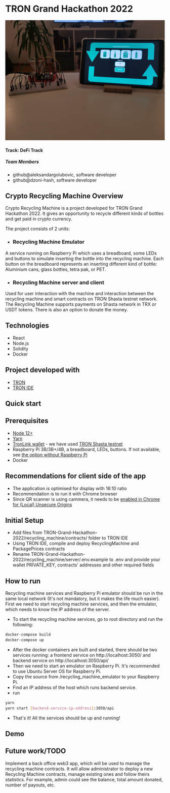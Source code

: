 # TRON Grand Hackathon 2022

<div align="center">
    <img src = "IMG_20211127_182429.jpg" width = "800px"/>
</div>

#### Track: DeFi Track

##### Team Members
- github@aleksandargolubovic, software developer
- github@dzoni-hash, software developer

## Crypto Recycling Machine Overview
Crypto Recycling Machine is a project developed for TRON Grand Hackathon 2022. It gives an opportunity to recycle different kinds of bottles and get paid in crypto currency.

The project consists of 2 units:
* ### Recycling Machine Emulator

A service running on Raspberry Pi which uses a breadboard, some LEDs and buttons to simulate inserting the bottle into the recycling machine. Each button on the breadboard represents an inserting different kind of bottle: Aluminium cans, glass bottles, tetra pak, or PET.

* ### Recycling Machine server and client

Used for user interaction with the machine and interaction between the recycling machine and smart contracts on TRON Shasta testnet network. The Recycling Machine supports payments on Shasta network in TRX or USDT tokens. There is also an option to donate the money.

## Technologies
* React
* Node.js
* Solidity
* Docker

## Project developed with
* [TRON](https://developers.tron.network/)
* [TRON IDE](https://www.tronide.io/)


## Quick start

## Prerequisites
* [Node 12+](https://nodejs.org/en/download/)
* [Yarn](https://classic.yarnpkg.com/en/docs/install/)
* [TronLink wallet](https://www.tronlink.org/) - we have used [TRON Shasta testnet](https://shasta.tronscan.org/#/)
* Raspberry Pi 3B/3B+/4B, a breadboard, LEDs, buttons. If not available, see [the option without Raspberry Pi](https://github.com/dzoni-hash/TRON-Grand-Hackathon-2022/tree/main/recycling_machine_emulator#option-without-a-raspberry-pi)
* Docker

## Recommendations for client side of the app

- The application is optimised for display with 16:10 ratio
- Recommendation is to run it with Chrome browser
- Since QR scanner is using cammera, it needs to be [enabled in Chrome for (Local) Unsecure Origins](https://medium.com/@Carmichaelize/enabling-the-microphone-camera-in-chrome-for-local-unsecure-origins-9c90c3149339)

## Initial Setup

- Add files from TRON-Grand-Hackathon-2022/recycling_machine/contracts/ folder to TRON IDE
- Using TRON IDE, compile and deploy RecyclingMachine and PackagePrices contracts
- Rename TRON-Grand-Hackathon-2022/recycling_machine/server/.env.example to .env and provide your wallet PRIVATE_KEY, contracts' addresses and other required fields


## How to run

Recycling machine services and Raspberry Pi emulator should be run in the same local network (It's not mandatory, but it makes the life much easier).
First we need to start recycling machine services, and then the emulator, which needs to know the IP address of the server.

- To start the recycling machine services, go to root directory and run the following:
```bash
docker-compose build
docker-compose up
```
- After the docker containers are built and started, there should be two services running: a frontend service on http://localhost:3050/ and backend service on http://localhost:3050/api/
- Then we need to start an emulator on Raspberry Pi. It's recommended to use Ubuntu Server OS for Raspberry Pi.
- Copy the source from /recycling_machine_emulator to your Raspberry Pi.
- Find an IP address of the host which runs backend service.
- run
```bash
yarn
yarn start [backend-service-ip-address]:3050/api
```
- That's it! All the services should be up and running!

## Demo

## Future work/TODO
Implement a back office web3 app, which will be used to manage the recycling machine contracts. It will allow administrator to deploy a new Recycling Machine contracts, manage existing ones and follow theirs statistics. For example, admin could see the balance, total amount donated, number of payouts, etc.
